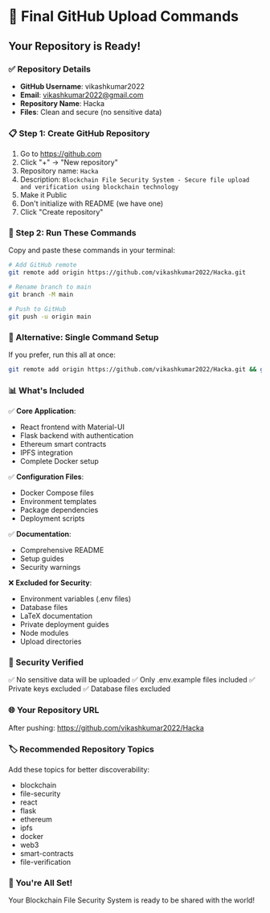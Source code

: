 # 🚀 Final GitHub Upload Commands

## Your Repository is Ready!

### ✅ Repository Details
- **GitHub Username**: vikashkumar2022
- **Email**: vikashkumar2022@gmail.com
- **Repository Name**: Hacka
- **Files**: Clean and secure (no sensitive data)

### 📋 Step 1: Create GitHub Repository
1. Go to https://github.com
2. Click "+" → "New repository"
3. Repository name: `Hacka`
4. Description: `Blockchain File Security System - Secure file upload and verification using blockchain technology`
5. Make it Public
6. Don't initialize with README (we have one)
7. Click "Create repository"

### 🔗 Step 2: Run These Commands
Copy and paste these commands in your terminal:

```bash
# Add GitHub remote
git remote add origin https://github.com/vikashkumar2022/Hacka.git

# Rename branch to main
git branch -M main

# Push to GitHub
git push -u origin main
```

### 🎯 Alternative: Single Command Setup
If you prefer, run this all at once:
```bash
git remote add origin https://github.com/vikashkumar2022/Hacka.git && git branch -M main && git push -u origin main
```

### 📊 What's Included
✅ **Core Application**:
- React frontend with Material-UI
- Flask backend with authentication
- Ethereum smart contracts
- IPFS integration
- Complete Docker setup

✅ **Configuration Files**:
- Docker Compose files
- Environment templates
- Package dependencies
- Deployment scripts

✅ **Documentation**:
- Comprehensive README
- Setup guides
- Security warnings

❌ **Excluded for Security**:
- Environment variables (.env files)
- Database files
- LaTeX documentation
- Private deployment guides
- Node modules
- Upload directories

### 🔐 Security Verified
✅ No sensitive data will be uploaded
✅ Only .env.example files included
✅ Private keys excluded
✅ Database files excluded

### 🌐 Your Repository URL
After pushing: https://github.com/vikashkumar2022/Hacka

### 🏷️ Recommended Repository Topics
Add these topics for better discoverability:
- blockchain
- file-security
- react
- flask
- ethereum
- ipfs
- docker
- web3
- smart-contracts
- file-verification

### 🎉 You're All Set!
Your Blockchain File Security System is ready to be shared with the world!
